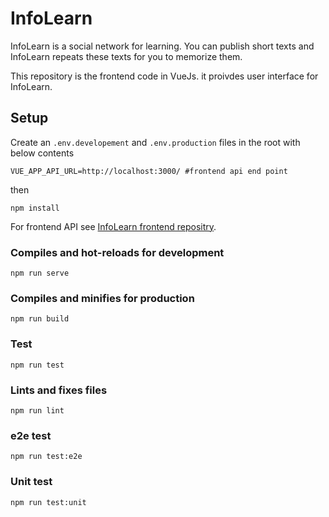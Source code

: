 # InfoLearn
InfoLearn is a social network for learning. You can publish short texts and InfoLearn repeats these texts for you to memorize them.

This repository is the frontend code in VueJs. it proivdes user interface for InfoLearn.

## Setup
Create an `.env.developement` and `.env.production` files in the root with below contents
```
VUE_APP_API_URL=http://localhost:3000/ #frontend api end point
```
then
```
npm install
```
For frontend API see [InfoLearn frontend repositry](https://github.com/ferrriii/infolearn-frontend).

### Compiles and hot-reloads for development
```
npm run serve
```

### Compiles and minifies for production
```
npm run build
```

### Test
```
npm run test
```

### Lints and fixes files
```
npm run lint
```

### e2e test
```
npm run test:e2e
```

### Unit test
```
npm run test:unit
```